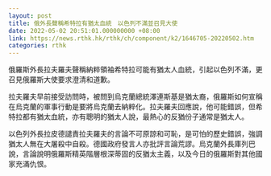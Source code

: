```yaml
---
layout: post
title: 俄外長聲稱希特拉有猶太血統　以色列不滿並召見大使
date: 2022-05-02 20:51:01.000000000 +08:00
link: https://news.rthk.hk/rthk/ch/component/k2/1646705-20220502.htm
categories: rthk
---
```


俄羅斯外長拉夫羅夫聲稱納粹領袖希特拉可能有猶太人血統，引起以色列不滿，更召見俄羅斯大使要求澄清和道歉。

拉夫羅夫早前接受訪問時，被問到烏克蘭總統澤連斯基是猶太裔，俄羅斯如何宣稱在烏克蘭的軍事行動是要將烏克蘭去納粹化。拉夫羅夫回應說，他可能錯誤，但希特拉都有猶太血統，亦有聰明的猶太人說，最熱心的反猶份子通常是猶太人。

以色列外長拉皮德譴責拉夫羅夫的言論不可原諒和可恥，是可怕的歷史錯誤，強調猶太人無在大屠殺中自殺。德國政府發言人亦批評言論荒謬。烏克蘭外長庫列巴說，言論說明俄羅斯精英階層根深蒂固的反猶太主義，以及今日的俄羅斯對其他國家充滿仇恨。
